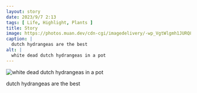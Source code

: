 ```yaml
---
layout: story
date: 2023/9/7 2:13
tags: [ Life, Highlight, Plants ]
title: Story
image: https://photos.muan.dev/cdn-cgi/imagedelivery/-wp_VgtWlgmh1JURQ8t1mg/14aa13e4-8514-4474-4a22-327e2513ec00/public
caption: |
  dutch hydrangeas are the best
alt: |
  white dead dutch hydrangeas in a pot
---
```


![white dead dutch hydrangeas in a pot](https://photos.muan.dev/cdn-cgi/imagedelivery/-wp_VgtWlgmh1JURQ8t1mg/14aa13e4-8514-4474-4a22-327e2513ec00/public)

dutch hydrangeas are the best
